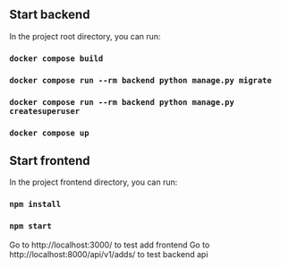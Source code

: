 ## Start backend

In the project root directory, you can run:

### `docker compose build`
### `docker compose run --rm backend python manage.py migrate`
### `docker compose run --rm backend python manage.py createsuperuser`
### `docker compose up`


## Start frontend

In the project frontend directory, you can run:

### `npm install`
### `npm start`

Go to http://localhost:3000/ to test add frontend
Go to http://localhost:8000/api/v1/adds/ to test backend api

